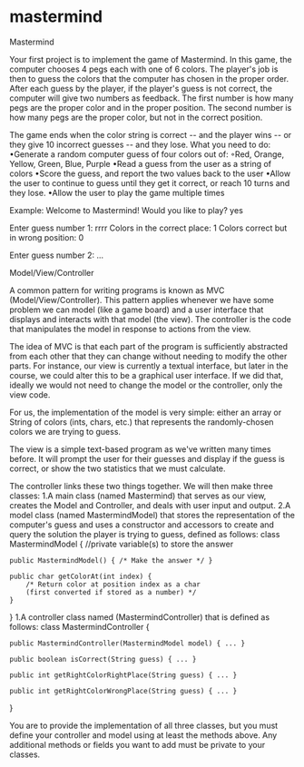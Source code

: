 # mastermind
Mastermind

Your first project is to implement the game of Mastermind. In this game, the computer chooses 4 pegs each with one of 6 colors. The player's job is then to guess the colors that the computer has chosen in the proper order. After each guess by the player, if the player's guess is not correct, the computer will give two numbers as feedback. The first number is how many pegs are the proper color and in the proper position. The second number is how many pegs are the proper color, but not in the correct position.

The game ends when the color string is correct -- and the player wins -- or they give 10 incorrect guesses -- and they lose. What you need to do:
•Generate a random computer guess of four colors out of:
◦Red, Orange, Yellow, Green, Blue, Purple
•Read a guess from the user as a string of colors
•Score the guess, and report the two values back to the user
•Allow the user to continue to guess until they get it correct, or reach 10 turns and they lose.
•Allow the user to play the game multiple times

Example:
Welcome to Mastermind!
Would you like to play? yes

Enter guess number 1: rrrr
Colors in the correct place: 1
Colors correct but in wrong position: 0

Enter guess number 2:
...

Model/View/Controller

A common pattern for writing programs is known as MVC (Model/View/Controller). This pattern applies whenever we have some problem we can model (like a game board) and a user interface that displays and interacts with that model (the view). The controller is the code that manipulates the model in response to actions from the view.

The idea of MVC is that each part of the program is sufficiently abstracted from each other that they can change without needing to modify the other parts. For instance, our view is currently a textual interface, but later in the course, we could alter this to be a graphical user interface. If we did that, ideally we would not need to change the model or the controller, only the view code.

For us, the implementation of the model is very simple: either an array or String of colors (ints, chars, etc.) that represents the randomly-chosen colors we are trying to guess.

The view is a simple text-based program as we've written many times before. It will prompt the user for their guesses and display if the guess is correct, or show the two statistics that we must calculate.

The controller links these two things together. We will then make three classes:
1.A main class (named Mastermind) that serves as our view, creates the Model and Controller, and deals with user input and output.
2.A model class (named MastermindModel) that stores the representation of the computer's guess and uses a constructor and accessors to create and query the solution the player is trying to guess, defined as follows:
class MastermindModel {
    //private variable(s) to store the answer
     
    public MastermindModel() { /* Make the answer */ }
     
    public char getColorAt(int index) {
        /* Return color at position index as a char
        (first converted if stored as a number) */
    }
}
1.A controller class named (MastermindController) that is defined as follows:
class MastermindController {

    public MastermindController(MastermindModel model) { ... }

    public boolean isCorrect(String guess) { ... }
 
    public int getRightColorRightPlace(String guess) { ... }

    public int getRightColorWrongPlace(String guess) { ... }

}

You are to provide the implementation of all three classes, but you must define your controller and model using at least the methods above. Any additional methods or fields you want to add must be private to your classes.

